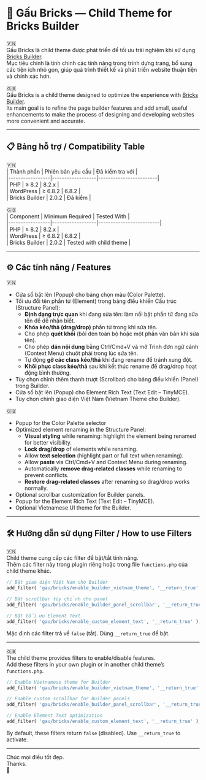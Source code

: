 # 🐻 Gấu Bricks — Child Theme for Bricks Builder

:vietnam:  
Gấu Bricks là child theme được phát triển để tối ưu trải nghiệm khi sử dụng [Bricks Builder](https://bricksbuilder.io/).  
Mục tiêu chính là tinh chỉnh các tính năng trong trình dựng trang, bổ sung các tiện ích nhỏ gọn, giúp quá trình thiết kế và phát triển website thuận tiện và chính xác hơn.  

:uk:  
Gấu Bricks is a child theme designed to optimize the experience with [Bricks Builder](https://bricksbuilder.io/).  
Its main goal is to refine the page builder features and add small, useful enhancements to make the process of designing and developing websites more convenient and accurate.

---  

## 📋 Bảng hỗ trợ / Compatibility Table

🇻🇳  
| Thành phần      | Phiên bản yêu cầu | Đã kiểm tra với       |  
|-----------------|------------------|------------------------|  
| PHP             | ≥ 8.2            | 8.2.x                  |  
| WordPress       | ≥ 6.8.2          | 6.8.2                  |  
| Bricks Builder  | 2.0.2            | Đã kiểm                |  

🇬🇧  
| Component       | Minimum Required | Tested With             |  
|-----------------|------------------|-------------------------|  
| PHP             | ≥ 8.2            | 8.2.x                   |  
| WordPress       | ≥ 6.8.2          | 6.8.2                   |  
| Bricks Builder  | 2.0.2            | Tested with child theme |  

---  

## ⚙️ Các tính năng / Features

:vietnam:  
- Cửa sổ bật lên (Popup) cho bảng chọn màu (Color Palette).
- Tối ưu đổi tên phần tử (Element) trong bảng điều khiển Cấu trúc (Structure Panel):
  - **Định dạng trực quan** khi đang sửa tên: làm nổi bật phần tử đang sửa tên để dễ nhận biết.
  - **Khóa kéo/thả (drag/drop)** phần tử trong khi sửa tên.
  - Cho phép **quét khối** (bôi đen toàn bộ hoặc một phần văn bản khi sửa tên).
  - Cho phép **dán nội dung** bằng Ctrl/Cmd+V và mở Trình đơn ngữ cảnh (Context Menu) chuột phải trong lúc sửa tên.
  - Tự động **gỡ các class kéo/thả** khi đang rename để tránh xung đột.
  - **Khôi phục class kéo/thả** sau khi kết thúc rename để drag/drop hoạt động bình thường.
- Tùy chọn chỉnh thêm thanh trượt (Scrollbar) cho bảng điều khiển (Panel) trong Builder.
- Cửa sổ bật lên (Popup) cho Element Rich Text (Text Edit – TinyMCE).
- Tùy chọn chỉnh giao diện Việt Nam (Vietnam Theme cho Builder).

:uk:  
- Popup for the Color Palette selector
- Optimized element renaming in the Structure Panel:  
  - **Visual styling** while renaming: highlight the element being renamed for better visibility.
  - **Lock drag/drop** of elements while renaming.
  - Allow **text selection** (highlight part or full text when renaming).
  - Allow **paste** via Ctrl/Cmd+V and Context Menu during renaming.
  - Automatically **remove drag-related classes** while renaming to prevent conflicts.
  - **Restore drag-related classes** after renaming so drag/drop works normally.
- Optional scrollbar customization for Builder panels.
- Popup for the Element Rich Text (Text Edit – TinyMCE).
- Optional Vietnamese UI theme for the Builder.  

---

## 🛠️ Hướng dẫn sử dụng Filter / How to use Filters

:vietnam:    
Child theme cung cấp các filter để bật/tắt tính năng.  
Thêm các filter này trong plugin riêng hoặc trong file `functions.php` của child theme khác.

```php
// Bật giao diện Việt Nam cho Builder
add_filter( 'gau/bricks/enable_builder_vietnam_theme', '__return_true' );

// Bật scrollbar tùy chỉnh cho panel
add_filter( 'gau/bricks/enable_builder_panel_scrollbar', '__return_true' );

// Bật tối ưu Element Text
add_filter( 'gau/bricks/enable_custom_element_text', '__return_true' );
```

Mặc định các filter trả về `false` (tắt). Dùng `__return_true` để bật.

---

:uk:   
The child theme provides filters to enable/disable features.  
Add these filters in your own plugin or in another child theme’s `functions.php`.

```php
// Enable Vietnamese theme for Builder
add_filter( 'gau/bricks/enable_builder_vietnam_theme', '__return_true' );

// Enable custom scrollbar for Builder panels
add_filter( 'gau/bricks/enable_builder_panel_scrollbar', '__return_true' );

// Enable Element Text optimization
add_filter( 'gau/bricks/enable_custom_element_text', '__return_true' );
```

By default, these filters return `false` (disabled). Use `__return_true` to activate.

---
Chúc mọi điều tốt đẹp.  
Thanks.  
🐻
